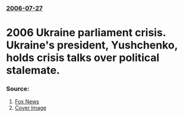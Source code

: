 ### [2006-07-27](/news/2006/07/27/index.md)

#  2006 Ukraine parliament crisis. Ukraine's president, Yushchenko, holds crisis talks over political stalemate. 




### Source:

1. [Fox News](http://www.foxnews.com/story/0,2933,206009,00.html)
1. [Cover Image](http://www.foxnews.com/content/dam/fox-news/logo/og-fn-foxnews.jpg)
